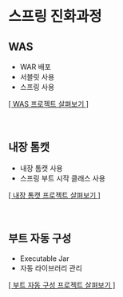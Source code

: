 # 스프링 진화과정

## WAS

- WAR 배포
- 서블릿 사용
- 스프링 사용

[[ WAS 프로젝트 살펴보기 ]](https://github.com/woosungkim0123/spring-jpa-deep-dive/tree/master/spring_evolution/was)

<br>

## 내장 톰캣

- 내장 톰캣 사용
- 스프링 부트 시작 클래스 사용

[[ 내장 톰캣 프로젝트 살펴보기 ]](https://github.com/woosungkim0123/spring-jpa-deep-dive/tree/master/spring_evolution/embed)

<br>

## 부트 자동 구성

- Executable Jar
- 자동 라이브러리 관리

[[ 부트 자동 구성 프로젝트 살펴보기 ]](https://github.com/woosungkim0123/spring-jpa-deep-dive/tree/master/spring_evolution/autoconfig)